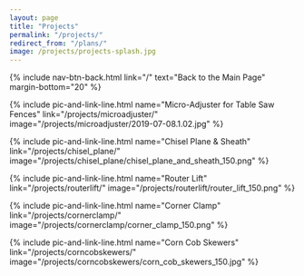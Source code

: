 ```yaml
---
layout: page
title: "Projects"
permalink: "/projects/"
redirect_from: "/plans/"
image: /projects/projects-splash.jpg
---
```

{% include nav-btn-back.html link="/" text="Back to the Main Page" margin-bottom="20" %}

{% include pic-and-link-line.html
  name="Micro-Adjuster for Table Saw Fences"
  link="/projects/microadjuster/"
  image="/projects/microadjuster/2019-07-08.1.02.jpg" %}

{% include pic-and-link-line.html
  name="Chisel Plane & Sheath"
  link="/projects/chisel_plane/"
  image="/projects/chisel_plane/chisel_plane_and_sheath_150.png" %}

{% include pic-and-link-line.html
  name="Router Lift"
  link="/projects/routerlift/"
  image="/projects/routerlift/router_lift_150.png" %}

{% include pic-and-link-line.html
  name="Corner Clamp"
  link="/projects/cornerclamp/"
  image="/projects/cornerclamp/corner_clamp_150.png" %}

{% include pic-and-link-line.html
  name="Corn Cob Skewers"
  link="/projects/corncobskewers/"
  image="/projects/corncobskewers/corn_cob_skewers_150.jpg" %}

